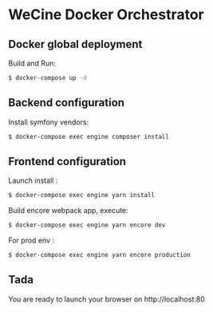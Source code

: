 WeCine Docker Orchestrator
==========================

Docker global deployment
------------------------
Build and Run:

```bash
$ docker-compose up -d
```

Backend configuration
---------------------
Install symfony vendors:

```bash
$ docker-compose exec engine composer install
```

Frontend configuration
----------------------
Launch install :
```bash
$ docker-compose exec engine yarn install
```

Build encore webpack app, execute:

```bash
$ docker-compose exec engine yarn encore dev
```

For prod env :
```bash
$ docker-compose exec engine yarn encore production
```

Tada
---------------------------

You are ready to launch your browser on http://localhost:80





